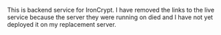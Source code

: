This is backend service for IronCrypt. I have removed the links to the live service because the server they were running on died and I have not yet deployed it on my replacement server.
